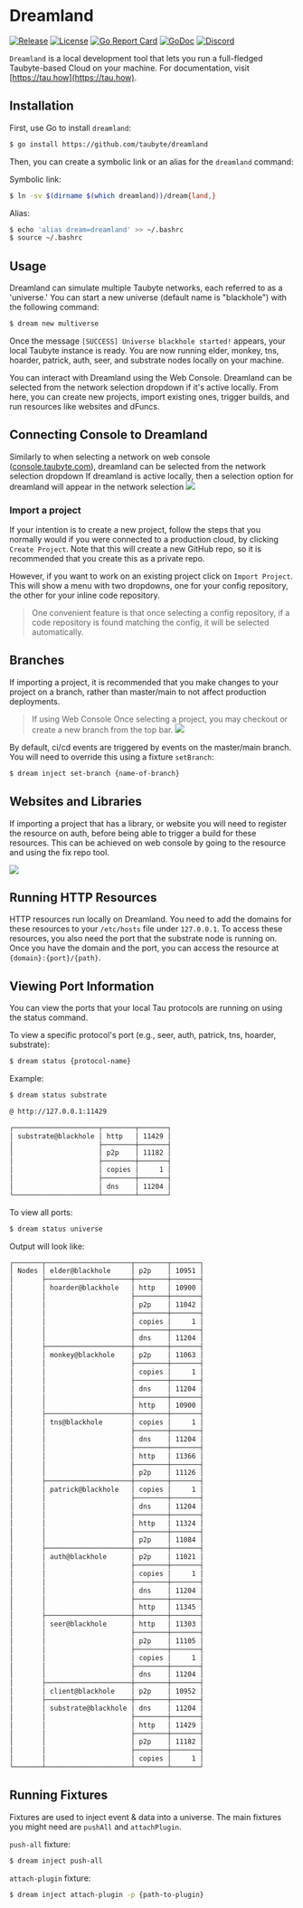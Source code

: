# Dreamland
[![Release](https://img.shields.io/github/release/taubyte/dreamland.svg)](https://github.com/taubyte/dreamland/releases)
[![License](https://img.shields.io/github/license/taubyte/dreamland)](LICENSE)
[![Go Report Card](https://goreportcard.com/badge/taubyte/dreamland)](https://goreportcard.com/report/taubyte/dreamland)
[![GoDoc](https://godoc.org/github.com/taubyte/dreamland?status.svg)](https://pkg.go.dev/github.com/taubyte/dreamland)
[![Discord](https://img.shields.io/discord/973677117722202152?color=%235865f2&label=discord)](https://discord.gg/taubyte)

`Dreamland` is a local development tool that lets you run a full-fledged Taubyte-based Cloud on your machine. For documentation, visit [https://tau.how](https://tau.how).

## Installation

First, use Go to install `dreamland`:

```bash
$ go install https://github.com/taubyte/dreamland
```

Then, you can create a symbolic link or an alias for the `dreamland` command:

Symbolic link:
```bash
$ ln -sv $(dirname $(which dreamland))/dream{land,} 
```
Alias:
```bash
$ echo 'alias dream=dreamland' >> ~/.bashrc
$ source ~/.bashrc
```

## Usage

Dreamland can simulate multiple Taubyte networks, each referred to as a 'universe.' You can start a new universe (default name is "blackhole") with the following command:

```bash
$ dream new multiverse 
```
Once the message `[SUCCESS] Universe blackhole started!` appears, your local Taubyte instance is ready. You are now running elder, monkey, tns, hoarder, patrick, auth, seer, and substrate nodes locally on your machine.

You can interact with Dreamland using the Web Console. Dreamland can be selected from the network selection dropdown if it's active locally. From here, you can create new projects, import existing ones, trigger builds, and run resources like websites and dFuncs.


## Connecting Console to Dreamland
Similarly to when selecting a network on web console ([console.taubyte.com](https://console.taubyte.com)), dreamland can be selected from the network selection dropdown 
If dreamland is active locally, then a selection option for dreamland will appear in the network selection
![](images/web-console-login.png)


### Import a project
If your intention is to create a new project, follow the steps that you normally would if you were connected to a production cloud, by clicking `Create Project`. Note that this will create a new GitHub repo, so it is recommended that you create this as a private repo.

However, if you want to work on an existing project click on `Import Project`. This will show a menu with two dropdowns, one for your config repository, the other for your inline code repository. 
 > One convenient feature is that once selecting a config repository, if a code repository is found matching the config, it will be selected automatically.

## Branches 
If importing a project, it is recommended that you make changes to your project on a branch, rather than master/main to not affect production deployments. 
> If using Web Console Once selecting a project, you may checkout or create a new branch from the top bar.
> ![](images/web-console-branch-selector.png)


By default, ci/cd events are triggered by events on the master/main branch. You will need to override this using a fixture `setBranch`:

```bash
$ dream inject set-branch {name-of-branch}
```

## Websites and Libraries

If importing a project that has a library, or website you will need to register the resource on auth, before being able to trigger a build for these resources. This can be achieved on web console by going to the resource and using the fix repo tool.

![](images/web-console-fix-repo.png)


## Running HTTP Resources

HTTP resources run locally on Dreamland. You need to add the domains for these resources to your `/etc/hosts` file under `127.0.0.1`. To access these resources, you also need the port that the substrate node is running on. Once you have the domain and the port, you can access the resource at `{domain}:{port}/{path}`.

## Viewing Port Information

You can view the ports that your local Tau protocols are running on using the status command.

To view a specific protocol's port (e.g., seer, auth, patrick, tns, hoarder, substrate):

```bash
$ dream status {protocol-name}
```

Example:
```bash
$ dream status substrate

@ http://127.0.0.1:11429

┌─────────────────────┬────────┬───────┐
│ substrate@blackhole │ http   │ 11429 │
│                     ├────────┼───────┤
│                     │ p2p    │ 11182 │
│                     ├────────┼───────┤
│                     │ copies │     1 │
│                     ├────────┼───────┤
│                     │ dns    │ 11204 │
└─────────────────────┴────────┴───────┘
```

To view all ports:
```bash
$ dream status universe 
```

Output will look like:
```bash
┌───────┬─────────────────────┬────────┬───────┐
│ Nodes │ elder@blackhole     │ p2p    │ 10951 │
│       ├─────────────────────┼────────┼───────┤
│       │ hoarder@blackhole   │ http   │ 10900 │
│       │                     ├────────┼───────┤
│       │                     │ p2p    │ 11042 │
│       │                     ├────────┼───────┤
│       │                     │ copies │     1 │
│       │                     ├────────┼───────┤
│       │                     │ dns    │ 11204 │
│       ├─────────────────────┼────────┼───────┤
│       │ monkey@blackhole    │ p2p    │ 11063 │
│       │                     ├────────┼───────┤
│       │                     │ copies │     1 │
│       │                     ├────────┼───────┤
│       │                     │ dns    │ 11204 │
│       │                     ├────────┼───────┤
│       │                     │ http   │ 10900 │
│       ├─────────────────────┼────────┼───────┤
│       │ tns@blackhole       │ copies │     1 │
│       │                     ├────────┼───────┤
│       │                     │ dns    │ 11204 │
│       │                     ├────────┼───────┤
│       │                     │ http   │ 11366 │
│       │                     ├────────┼───────┤
│       │                     │ p2p    │ 11126 │
│       ├─────────────────────┼────────┼───────┤
│       │ patrick@blackhole   │ copies │     1 │
│       │                     ├────────┼───────┤
│       │                     │ dns    │ 11204 │
│       │                     ├────────┼───────┤
│       │                     │ http   │ 11324 │
│       │                     ├────────┼───────┤
│       │                     │ p2p    │ 11084 │
│       ├─────────────────────┼────────┼───────┤
│       │ auth@blackhole      │ p2p    │ 11021 │
│       │                     ├────────┼───────┤
│       │                     │ copies │     1 │
│       │                     ├────────┼───────┤
│       │                     │ dns    │ 11204 │
│       │                     ├────────┼───────┤
│       │                     │ http   │ 11345 │
│       ├─────────────────────┼────────┼───────┤
│       │ seer@blackhole      │ http   │ 11303 │
│       │                     ├────────┼───────┤
│       │                     │ p2p    │ 11105 │
│       │                     ├────────┼───────┤
│       │                     │ copies │     1 │
│       │                     ├────────┼───────┤
│       │                     │ dns    │ 11204 │
│       ├─────────────────────┼────────┼───────┤
│       │ client@blackhole    │ p2p    │ 10952 │
│       ├─────────────────────┼────────┼───────┤
│       │ substrate@blackhole │ dns    │ 11204 │
│       │                     ├────────┼───────┤
│       │                     │ http   │ 11429 │
│       │                     ├────────┼───────┤
│       │                     │ p2p    │ 11182 │
│       │                     ├────────┼───────┤
│       │                     │ copies │     1 │
└───────┴─────────────────────┴────────┴───────┘
```


## Running Fixtures

Fixtures are used to inject event & data into a universe. The main fixtures you might need are `pushAll` and `attachPlugin`.

`push-all` fixture:

```bash 
$ dream inject push-all
```

`attach-plugin` fixture:

```bash
$ dream inject attach-plugin -p {path-to-plugin}
```

